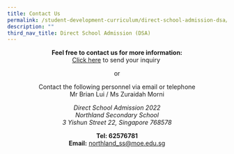 ```yaml
---
title: Contact Us
permalink: /student-development-curriculum/direct-school-admission-dsa/contact-us/
description: ""
third_nav_title: Direct School Admission (DSA)
---
```

<p style="text-align: center;"><strong>Feel free to contact us for more information:</strong><br /><a href="https://form.gov.sg/60a200dbdcb5c70012b6beb0">Click here</a>&nbsp;to send your inquiry&nbsp;</p>
<p style="text-align: center;">or</p>
<p style="text-align: center;">Contact the following personnel via email or telephone<br />Mr Brian Lui / Ms Zuraidah Morni</p>
<p style="text-align: center;"><em>Direct School Admission 2022<br />Northland Secondary School<br /></em><em>3 Yishun Street 22, Singapore 768578</em></p>
<p style="text-align: center;"><strong>Tel: 62576781<br /></strong><strong>Email:</strong>&nbsp;<a href="mailto:northland_ss@moe.edu.sg">northland_ss@moe.edu.sg</a></p>